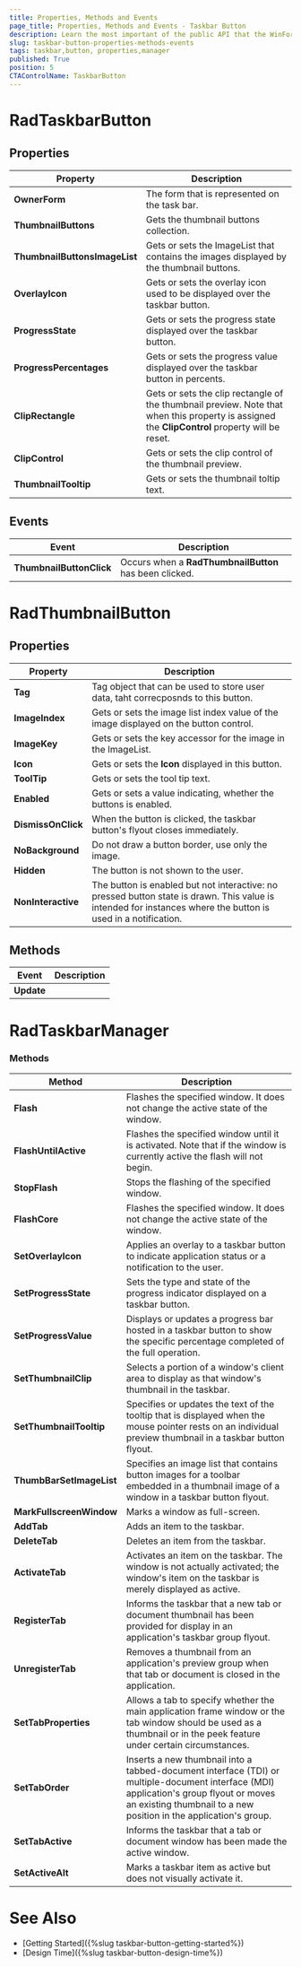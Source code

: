```yaml
---
title: Properties, Methods and Events
page_title: Properties, Methods and Events - Taskbar Button
description: Learn the most important of the public API that the WinForms RadTaskbarButton offers.
slug: taskbar-button-properties-methods-events
tags: taskbar,button, properties,manager
published: True
position: 5 
CTAControlName: TaskbarButton
---
```


# RadTaskbarButton

## Properties

|__Property__|__Description__|
|---|---|
|__OwnerForm__|The form that is represented on the task bar.|
|__ThumbnailButtons__|Gets the thumbnail buttons collection.|
|__ThumbnailButtonsImageList__|Gets or sets the ImageList that contains the images displayed by the thumbnail buttons.|
|__OverlayIcon__|Gets or sets the overlay icon used to be displayed over the taskbar button.|
|__ProgressState__|Gets or sets the progress state displayed over the taskbar button.|
|__ProgressPercentages__|Gets or sets the progress value displayed over the taskbar button in percents.|
|__ClipRectangle__|Gets or sets the clip rectangle of the thumbnail preview. Note that when this property is assigned the __ClipControl__ property will be reset.|
|__ClipControl__|Gets or sets the clip control of the thumbnail preview.|
|__ThumbnailTooltip__|Gets or sets the thumbnail toltip text.|

## Events

|__Event__|__Description__|
|----|----|
|__ThumbnailButtonClick__|Occurs when a __RadThumbnailButton__ has been clicked.|

# RadThumbnailButton

## Properties

|__Property__|__Description__|
|---|---|
|__Tag__|Tag object that can be used to store user data, taht correcposnds to this button.|
|__ImageIndex__|Gets or sets the image list index value of the image displayed on the button control.|
|__ImageKey__|Gets or sets the key accessor for the image in the ImageList.|
|__Icon__|Gets or sets the __Icon__ displayed in this button.|
|__ToolTip__|Gets or sets the tool tip text.|
|__Enabled__|Gets or sets a value indicating, whether the buttons is enabled.|
|__DismissOnClick__|When the button is clicked, the taskbar button's flyout closes immediately.|
|__NoBackground__|Do not draw a button border, use only the image.|
|__Hidden__|The button is not shown to the user.|
|__NonInteractive__|The button is enabled but not interactive: no pressed button state is drawn. This value is intended for instances where the button is used in a notification.|

## Methods

|__Event__|__Description__|
|---|---|
|__Update__||

# RadTaskbarManager

### Methods

|__Method__|__Description__|
|----|----|
|__Flash__|Flashes the specified window. It does not change the active state of the window.|
|__FlashUntilActive__|Flashes the specified window until it is activated. Note that if the window is currently active the flash will not begin.|
|__StopFlash__|Stops the flashing of the specified window.|
|__FlashCore__|Flashes the specified window. It does not change the active state of the window.|
|__SetOverlayIcon__|Applies an overlay to a taskbar button to indicate application status or a notification to the user.|
|__SetProgressState__|Sets the type and state of the progress indicator displayed on a taskbar button.|
|__SetProgressValue__|Displays or updates a progress bar hosted in a taskbar button to show the specific percentage completed of the full operation.|
|__SetThumbnailClip__|Selects a portion of a window's client area to display as that window's thumbnail in the taskbar.|
|__SetThumbnailTooltip__|Specifies or updates the text of the tooltip that is displayed when the mouse pointer rests on an individual preview thumbnail in a taskbar button flyout.|
|__ThumbBarSetImageList__|Specifies an image list that contains button images for a toolbar embedded in a thumbnail image of a window in a taskbar button flyout.|
|__MarkFullscreenWindow__|Marks a window as full-screen.|
|__AddTab__|Adds an item to the taskbar.|
|__DeleteTab__|Deletes an item from the taskbar.|
|__ActivateTab__|Activates an item on the taskbar. The window is not actually activated; the window's item on the taskbar is merely displayed as active.|
|__RegisterTab__|Informs the taskbar that a new tab or document thumbnail has been provided for display in an application's taskbar group flyout.|
|__UnregisterTab__|Removes a thumbnail from an application's preview group when that tab or document is closed in the application.|
|__SetTabProperties__|Allows a tab to specify whether the main application frame window or the tab window should be used as a thumbnail or in the peek feature under certain circumstances.|
|__SetTabOrder__|Inserts a new thumbnail into a tabbed-document interface (TDI) or multiple-document interface (MDI) application's group flyout or moves an existing thumbnail to a new position in the application's group.|
|__SetTabActive__|Informs the taskbar that a tab or document window has been made the active window.|
|__SetActiveAlt__|Marks a taskbar item as active but does not visually activate it.


# See Also

* [Getting Started]({%slug taskbar-button-getting-started%})
* [Design Time]({%slug taskbar-button-design-time%})
 
        
